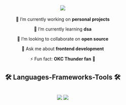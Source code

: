 <h1 align="center">
    <img src="https://readme-typing-svg.herokuapp.com/?color=greenfont=Righteous&size=35&center=true&vCenter=true&width=500&height=70&duration=3000&lines=Hi+There!+👋;+I'm+Aaryan!;" />
</h1>

<div align="center">
  
🔭 I’m currently working on **personal projects**
  
🌱 I’m currently learning **dsa**

👯 I’m looking to collaborate on **open source**

💬 Ask me about **frontend development**

⚡ Fun fact: **OKC Thunder fan** 🏀
  
</div>

<h2 align="center">🛠️ Languages-Frameworks-Tools 🛠️</h2>
<br/>
<div align="center">
    <img src="https://skillicons.dev/icons?i=react,html,css,vscode,github,figma,tailwind,git,eclipse,pycharm,bash,slack" />
    <img src="https://skillicons.dev/icons?i=nodejs,python,javascript,typescript,mui,mongodb,java,mysql,flask" /><br>
</div>

<!--
<h2 align="center">⚡ Stats ⚡</h2>
<br>
<div align=center>
  <img width=390 src="https://github-readme-streak-stats.vercel.app/?user&count_private=true&theme=react&border_radius=10" alt="streak stats"/>
  <img width=390 src="https://github-readme-stats.vercel.app/ap&count_private=true&show_icons=true&theme=react&rank_icon=github&border_radius=10" alt="readme stats" />
  <br/>
  <img width=325 align="center" src="https://github-readme-stats.vercel.app/api/top-langs/?username&hide=HTML&langs_count=8&layout=compact&theme=react&border_radius=10&size_weight=0.5&count_weight=0.5&exclude_repo=github-readme-stats" alt="top langs" />
</div>
<--
